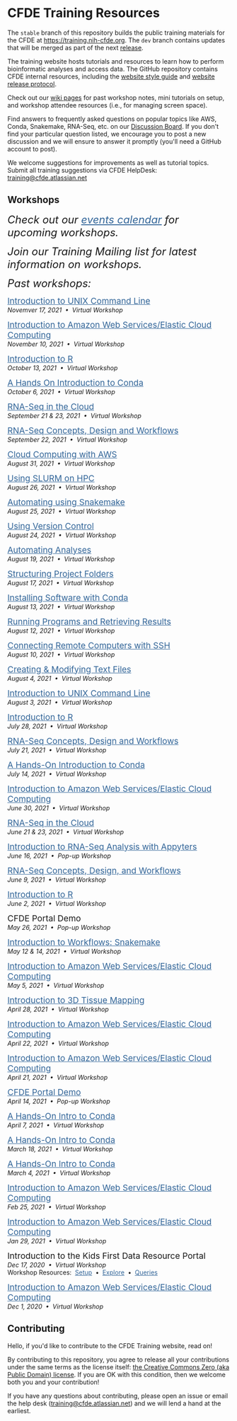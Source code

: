 # CFDE Training Resources

The `stable` branch of this repository builds the public training materials for the CFDE at https://training.nih-cfde.org. The `dev` branch contains updates that will be merged as part of the next [release](https://github.com/nih-cfde/training-and-engagement/blob/dev/docs/TrainingRepoReleasePlan/TrainingRepo-Release-Plan.md).

The training website hosts tutorials and resources to learn how to perform bioinformatic analyses and access data. The GitHub repository contains CFDE internal resources, including the [website style guide](./docs/Website-Style-Guide/0index.md) and [website release protocol](./docs/TrainingRepoReleasePlan/TrainingRepo-Release-Plan.md).

Check out our [wiki pages](https://github.com/nih-cfde/training-and-engagement/wiki) for past workshop notes, mini tutorials on setup, and workshop attendee resources (i.e., for managing screen space).

Find answers to frequently asked questions on popular topics like AWS, Conda, Snakemake, RNA-Seq, etc. on our [Discussion Board](https://github.com/nih-cfde/training-and-engagement/discussions). If you don't find your particular question listed, we encourage you to post a new discussion and we will ensure to answer it promptly (you'll need a GitHub account to post).

We welcome suggestions for improvements as well as tutorial topics. Submit all training suggestions via CFDE HelpDesk: training@cfde.atlassian.net

## Workshops

<div>
 <p><div style="font-size:24px; font-style: italic"><i>Check out our <a href="https://www.nih-cfde.org/events/" target="_blank" rel="noopener" style="color:#336699;">events calendar</a> for upcoming workshops.</i></div></p>
</div>
<div>
 <p><div style="font-size:24px; font-style: italic">Join our Training Mailing list <a href="mailto:CFDETraining+subscribe@CFDEpublic.groups.io" target="_blank" rel="noopener" style="color:#336699;"></a>for latest information on workshops.</div></p>
</div>
<div>
 <p><div style="font-size:24px; font-style: italic">Past workshops:</a></div></p>
</div>
<div>
 <p><div style="font-size:19px"><a href="https://github.com/nih-cfde/training-and-engagement/wiki/An-Introduction-to-UNIX:-November-17,-2021" target="_blank" rel="noopener" style="color:#336699;">Introduction to UNIX Command Line</a></div><i>Novemver 17,&nbsp;2021 &nbsp;&bull;&nbsp; Virtual Workshop</i><br/></p>
</div>
<div>
 <p><div style="font-size:19px"><a href="https://github.com/nih-cfde/training-and-engagement/wiki/A-Hands-On-Introduction-to-AWS:-November-10,-2021" target="_blank" rel="noopener" style="color:#336699;">Introduction to Amazon Web Services/Elastic Cloud Computing</a></div><i>November 10,&nbsp;2021 &nbsp;&bull;&nbsp; Virtual Workshop</i><br/></p>
</div>
<div>
  <p><div style="font-size:19px"><a href="https://github.com/nih-cfde/training-and-engagement/wiki/Introduction-to-R:-October-13,-2021" target="_blank" rel="noopener" style="color:#336699;">Introduction to R</a></div><i>October 13,&nbsp;2021 &nbsp;&bull;&nbsp; Virtual Workshop</i><br/></p>
</div>
<div>
 <p><div style="font-size:19px"><a href="https://github.com/nih-cfde/training-and-engagement/wiki/A-Hands-On-Introduction-to-Conda:-October-6,-2021" target="_blank" rel="noopener" style="color:#336699;">A Hands On Introduction to Conda</a></div><i>October 6,&nbsp;2021 &nbsp;&bull;&nbsp; Virtual Workshop</i><br/></p>
</div>
<div>
 <p><div style="font-size:19px"><a href="https://github.com/nih-cfde/training-and-engagement/wiki/RNA-Seq-in-the-cloud:-June-21-&-23,-2021" target="_blank" rel="noopener" style="color:#336699;">RNA-Seq in the Cloud</a></div><i>September 21 & 23,&nbsp;2021 &nbsp;&bull;&nbsp; Virtual Workshop</i><br/></p>
</div>
<div>
 <p><div style="font-size:19px"><a href="https://osf.io/txcw8/" target="_blank" rel="noopener" style="color:#336699;">RNA-Seq Concepts, Design and Workflows</a></div><i>September 22,&nbsp;2021 &nbsp;&bull;&nbsp; Virtual Workshop</i><br/></p>
</div>
<div>
 <p><div style="font-size:19px"><a href="https://ngs-docs.github.io/2021-august-remote-computing/making-use-of-on-demand-cloud-computers-from-amazon-web-services.html" target="_blank" rel="noopener" style="color:#336699;">Cloud Computing with AWS</a></div><i>August 31,&nbsp;2021 &nbsp;&bull;&nbsp; Virtual Workshop</i><br/></p>
</div>
<div>
 <p><div style="font-size:19px"><a href="https://ngs-docs.github.io/2021-august-remote-computing/executing-large-analyses-on-hpc-clusters-with-slurm.html" target="_blank" rel="noopener" style="color:#336699;">Using SLURM on HPC</a></div><i>August 26,&nbsp;2021 &nbsp;&bull;&nbsp; Virtual Workshop</i><br/></p>
</div>
<div>
 <p><div style="font-size:19px"><a href="https://ngs-docs.github.io/2021-august-remote-computing/automating-your-analyses-with-the-snakemake-workflow-system.html" target="_blank" rel="noopener" style="color:#336699;">Automating using Snakemake</a></div><i>August 25,&nbsp;2021 &nbsp;&bull;&nbsp; Virtual Workshop</i><br/></p>
</div>
<div>
 <p><div style="font-size:19px"><a href="https://ngs-docs.github.io/2021-august-remote-computing/keeping-track-of-your-files-with-version-control.html" target="_blank" rel="noopener" style="color:#336699;">Using Version Control</a></div><i>August 24,&nbsp;2021 &nbsp;&bull;&nbsp; Virtual Workshop</i><br/></p>
</div>
<div>
 <p><div style="font-size:19px"><a href="https://ngs-docs.github.io/2021-august-remote-computing/automating-your-analyses-and-executing-long-running-analyses-on-remote-computers.html" target="_blank" rel="noopener" style="color:#336699;">Automating Analyses</a></div><i>August 19,&nbsp;2021 &nbsp;&bull;&nbsp; Virtual Workshop</i><br/></p>
</div>
<div>
 <p><div style="font-size:19px"><a href="https://ngs-docs.github.io/2021-august-remote-computing/structuring-your-projects-for-current-and-future-you.html" target="_blank" rel="noopener" style="color:#336699;">Structuring Project Folders</a></div><i>August 17,&nbsp;2021 &nbsp;&bull;&nbsp; Virtual Workshop</i><br/></p>
</div>
<div>
 <p><div style="font-size:19px"><a href="https://ngs-docs.github.io/2021-august-remote-computing/installing-software-on-remote-computers-with-conda.html" target="_blank" rel="noopener" style="color:#336699;">Installing Software with Conda</a></div><i>August 13,&nbsp;2021 &nbsp;&bull;&nbsp; Virtual Workshop</i><br/></p>
</div>
<div>
 <p><div style="font-size:19px"><a href="https://ngs-docs.github.io/2021-august-remote-computing/running-programs-on-remote-computers-and-retrieving-the-results.html" target="_blank" rel="noopener" style="color:#336699;">Running Programs and Retrieving Results</a></div><i>August 12,&nbsp;2021 &nbsp;&bull;&nbsp; Virtual Workshop</i><br/></p>
</div>
<div>
 <p><div style="font-size:19px"><a href="https://ngs-docs.github.io/2021-august-remote-computing/connecting-to-remote-computers-with-ssh.html" target="_blank" rel="noopener" style="color:#336699;">Connecting Remote Computers with SSH</a></div><i>August 10,&nbsp;2021 &nbsp;&bull;&nbsp; Virtual Workshop</i><br/></p>
</div>
<div>
 <p><div style="font-size:19px"><a href="https://ngs-docs.github.io/2021-august-remote-computing/creating-and-modifying-text-files-on-remote-computers.html" target="_blank" rel="noopener" style="color:#336699;">Creating & Modifying Text Files</a></div><i>August 4,&nbsp;2021 &nbsp;&bull;&nbsp; Virtual Workshop</i><br/></p>
</div>
<div>
 <p><div style="font-size:19px"><a href="https://ngs-docs.github.io/2021-august-remote-computing/introduction-to-the-unix-command-line.html" target="_blank" rel="noopener" style="color:#336699;">Introduction to UNIX Command Line</a></div><i>August 3,&nbsp;2021 &nbsp;&bull;&nbsp; Virtual Workshop</i><br/></p>
</div>
<div>
 <p><div style="font-size:19px"><a href="https://github.com/nih-cfde/training-and-engagement/wiki/Introduction-to-R:-July-28,-2021" target="_blank" rel="noopener" style="color:#336699;">Introduction to R</a></div><i>July 28,&nbsp;2021 &nbsp;&bull;&nbsp; Virtual Workshop</i><br/></p>
</div>
<div>
 <p><div style="font-size:19px"><a href="https://osf.io/txcw8/" target="_blank" rel="noopener" style="color:#336699;">RNA-Seq Concepts, Design and Workflows</a></div><i>July 21,&nbsp;2021 &nbsp;&bull;&nbsp; Virtual Workshop</i><br/></p>
</div>
<div>
 <p><div style="font-size:19px"><a href="https://github.com/nih-cfde/training-and-engagement/wiki/A-Hands-On-Introduction-to-Conda:-July-14,-2021" target="_blank" rel="noopener" style="color:#336699;">A Hands-On Introduction to Conda</a></div><i>July 14,&nbsp;2021 &nbsp;&bull;&nbsp; Virtual Workshop</i><br/></p>
</div>
 <p><div style="font-size:19px"><a href="https://github.com/nih-cfde/training-and-engagement/wiki/A-Hands-On-Introduction-to-AWS:-June-30,-2021" target="_blank" rel="noopener" style="color:#336699;">Introduction to Amazon Web Services/Elastic Cloud Computing</a></div><i>June 30,&nbsp;2021 &nbsp;&bull;&nbsp; Virtual Workshop</i><br/></p>
</div>
<div>
 <p><div style="font-size:19px"><a href="https://github.com/nih-cfde/training-and-engagement/wiki/RNA-Seq-in-the-cloud:-June-21-&-23,-2021" target="_blank" rel="noopener" style="color:#336699;">RNA-Seq in the Cloud</a></div><i>June 21 & 23,&nbsp;2021 &nbsp;&bull;&nbsp; Virtual Workshop</i><br/></p>
</div>
<div>
 <p><div style="font-size:19px"><a href="https://us06web.zoom.us/rec/share/wYs0AGJ8cQHZ_UhaE1JJ4q4JmM8K7-F_S95t1OxLPwyuezTTlGjVtGz4ruqwGMp1.0ZBYwGZFeeVAoncw?startTime=1623862864000" target="_blank" rel="noopener" style="color:#336699;">Introduction to RNA-Seq Analysis with Appyters</a></div><i>June 16,&nbsp;2021 &nbsp;&bull;&nbsp; Pop-up Workshop</i><br/></p>
</div>
<div>
 <p><div style="font-size:19px"><a href="https://osf.io/kj5av/" target="_blank" rel="noopener" style="color:#336699;">RNA-Seq Concepts, Design, and Workflows</a></div><i>June 9,&nbsp;2021 &nbsp;&bull;&nbsp; Virtual Workshop</i><br/></p>
</div>
<div>
 <p><div style="font-size:19px"><a href="https://github.com/nih-cfde/training-and-engagement/wiki/Introduction-to-R:-June-2,-2021" target="_blank" rel="noopener" style="color:#336699;">Introduction to R</a></div><i>June 2,&nbsp;2021 &nbsp;&bull;&nbsp; Virtual Workshop</i><br/></p>
</div>
<div>
 <p><div style="font-size:19px">CFDE Portal Demo</div><i>May 26,&nbsp;2021 &nbsp;&bull;&nbsp; Pop-up Workshop</i><br/></p>
</div>
<div>
 <p><div style="font-size:19px"><a href="https://github.com/nih-cfde/training-and-engagement/wiki/Introduction-to-Workflows:-Snakemake-Part-I-&-II-May-12-&-14th,-2021" target="_blank" rel="noopener" style="color:#336699;">Introduction to Workflows: Snakemake</a></div><i>May 12 & 14,&nbsp;2021 &nbsp;&bull;&nbsp; Virtual Workshop</i><br/></p>
</div>
<div>
 <p><div style="font-size:19px"><a href="https://github.com/nih-cfde/training-and-engagement/wiki/A-Hands-On-Introduction-to-AWS:-May-05,-2021" target="_blank" rel="noopener" style="color:#336699;">Introduction to Amazon Web Services/Elastic Cloud Computing</a></div><i>May 5,&nbsp;2021 &nbsp;&bull;&nbsp; Virtual Workshop</i><br/></p>
</div>
<div>
 <p><div style="font-size:19px"><a href="https://github.com/nih-cfde/training-and-engagement/wiki/Introduction-to-3D-Tissue-Mapping:-April-28,-2021" target="_blank" rel="noopener" style="color:#336699;">Introduction to 3D Tissue Mapping</a></div><i>April 28,&nbsp;2021 &nbsp;&bull;&nbsp; Virtual Workshop</i><br/></p>
</div>
<div>
 <p><div style="font-size:19px"><a href="https://github.com/nih-cfde/training-and-engagement/wiki/A-Hands-On-Introduction-to-AWS:-April-22,-2021" target="_blank" rel="noopener" style="color:#336699;">Introduction to Amazon Web Services/Elastic Cloud Computing</a></div><i>April 22,&nbsp;2021 &nbsp;&bull;&nbsp; Virtual Workshop</i><br/></p>
</div>
<div>
 <p><div style="font-size:19px"><a href="https://github.com/nih-cfde/training-and-engagement/wiki/A-Hands-On-Introduction-to-AWS:-April-21,-2021" target="_blank" rel="noopener" style="color:#336699;">Introduction to Amazon Web Services/Elastic Cloud Computing</a></div><i>April 21,&nbsp;2021 &nbsp;&bull;&nbsp; Virtual Workshop</i><br/></p>
</div>
<div>
  <p><div style="font-size:19px"><a href="http://bit.ly/3abyDy0" target="_blank" rel="noopener" style="color:#336699;">CFDE Portal Demo</a></div><i>April 14,&nbsp;2021 &nbsp;&bull;&nbsp; Pop-up Workshop</i><br/></p>
</div>
<div>
 <p><div style="font-size:19px"><a href="https://github.com/nih-cfde/training-and-engagement/wiki/A-Hands-On-Introduction-to-Conda:-April-7,-2021" target="_blank" rel="noopener" style="color:#336699;">A Hands-On Intro to Conda</a></div><i>April 7,&nbsp;2021 &nbsp;&bull;&nbsp; Virtual Workshop</i><br/></p>
</div>
<div>
 <p><div style="font-size:19px"><a href="https://github.com/nih-cfde/training-and-engagement/wiki/A-Hands-On-Introduction-to-Conda:-March-18,-2021" target="_blank" rel="noopener" style="color:#336699;">A Hands-On Intro to Conda</a></div><i>March 18,&nbsp;2021 &nbsp;&bull;&nbsp; Virtual Workshop</i><br/></p>
</div>
<div>
 <p><div style="font-size:19px"><a href="https://github.com/nih-cfde/training-and-engagement/wiki/A-Hands-On-Introduction-to-Conda:-March-4,-2021" target="_blank" rel="noopener" style="color:#336699;">A Hands-On Intro to Conda</a></div><i>March 4,&nbsp;2021 &nbsp;&bull;&nbsp; Virtual Workshop</i><br/></p>
</div>
<div>
 <p><div style="font-size:19px"><a href="https://github.com/nih-cfde/training-and-engagement/wiki/A-Hands-On-Introduction-to-AWS:-February-25,-2021" target="_blank" rel="noopener" style="color:#336699;">Introduction to Amazon Web Services/Elastic Cloud Computing</a></div><i>Feb 25,&nbsp;2021 &nbsp;&bull;&nbsp; Virtual Workshop</i><br/></p>
</div>
<div>
 <p><div style="font-size:19px"><a href="https://github.com/nih-cfde/training-and-engagement/wiki/A-Hands-On-Introduction-to-AWS:-January-29,-2021" target="_blank" rel="noopener" style="color:#336699;">Introduction to Amazon Web Services/Elastic Cloud Computing</a></div><i>Jan 29,&nbsp;2021 &nbsp;&bull;&nbsp; Virtual Workshop</i><br/></p>
</div>
<div>
 <p><div style="font-size:19px">Introduction to the Kids First Data Resource Portal</div><i>Dec 17,&nbsp;2020 &nbsp;&bull;&nbsp; Virtual Workshop</i><br/>Workshop Resources:&nbsp; <a href="./Common-Fund-Tools/Kids-First/Portal-Setup-And-Permissions/KF_3_KF_Registration/" target="_blank" rel="noopener" style="color:#336699;">Setup</a> &nbsp;&bull;&nbsp; <a href="./Common-Fund-Tools/Kids-First/Exploring-Data-in-the-KF-Portal/KF_5_Explore/" target="_blank" rel="noopener" style="color:#336699;">Explore</a> &nbsp;&bull;&nbsp; <a href="./Common-Fund-Tools/Kids-First/Advanced-KF-Portal-Queries/KF_9_AdvancedQuery/" target="_blank" rel="noopener" style="color:#336699;">Queries</a></p>
</div>
<div>
 <p><div style="font-size:19px"><a href="https://github.com/nih-cfde/training-and-engagement/wiki/A-Hands-On-Introduction-to-AWS:-December-1,-2020" target="_blank" rel="noopener" style="color:#336699;">Introduction to Amazon Web Services/Elastic Cloud Computing</a></div><i>Dec 1,&nbsp;2020 &nbsp;&bull;&nbsp; Virtual Workshop</i><br/></p>
</div>


## Contributing
Hello, if you'd like to contribute to the CFDE Training website, read on!

By contributing to this repository, you agree to release all your contributions under the same terms as the license itself: [the Creative Commons Zero (aka Public Domain) license](./license.md). If you are OK with this condition, then we welcome both you and your contribution!

If you have any questions about contributing, please open an issue or email the help desk (training@cfde.atlassian.net) and we will lend a hand at the earliest.
